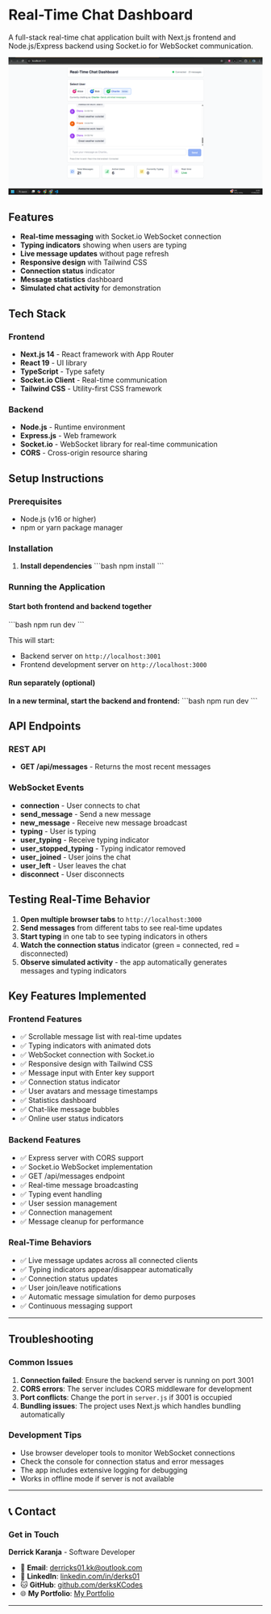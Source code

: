 # Real-Time Chat Dashboard

A full-stack real-time chat application built with Next.js frontend and Node.js/Express backend using Socket.io for WebSocket communication.

![Real-Time Chat Dashboard](./dashboard.png)

## Features

- **Real-time messaging** with Socket.io WebSocket connection
- **Typing indicators** showing when users are typing
- **Live message updates** without page refresh
- **Responsive design** with Tailwind CSS
- **Connection status** indicator
- **Message statistics** dashboard
- **Simulated chat activity** for demonstration

## Tech Stack

### Frontend
- **Next.js 14** - React framework with App Router
- **React 19** - UI library
- **TypeScript** - Type safety
- **Socket.io Client** - Real-time communication
- **Tailwind CSS** - Utility-first CSS framework

### Backend
- **Node.js** - Runtime environment
- **Express.js** - Web framework
- **Socket.io** - WebSocket library for real-time communication
- **CORS** - Cross-origin resource sharing

## Setup Instructions

### Prerequisites
- Node.js (v16 or higher)
- npm or yarn package manager

### Installation

1. **Install dependencies**
   \`\`\`bash
   npm install
   \`\`\`

### Running the Application

#### Start both frontend and backend together
\`\`\`bash
npm run dev
\`\`\`

This will start:
- Backend server on `http://localhost:3001`
- Frontend development server on `http://localhost:3000`

#### Run separately (optional)

**In a new terminal, start the backend and frontend:**
\`\`\`bash
npm run dev
\`\`\`

## API Endpoints

### REST API
- **GET /api/messages** - Returns the most recent messages

### WebSocket Events
- **connection** - User connects to chat
- **send_message** - Send a new message
- **new_message** - Receive new message broadcast
- **typing** - User is typing
- **user_typing** - Receive typing indicator
- **user_stopped_typing** - Typing indicator removed
- **user_joined** - User joins the chat
- **user_left** - User leaves the chat
- **disconnect** - User disconnects

## Testing Real-Time Behavior

1. **Open multiple browser tabs** to `http://localhost:3000`
2. **Send messages** from different tabs to see real-time updates
3. **Start typing** in one tab to see typing indicators in others
4. **Watch the connection status** indicator (green = connected, red = disconnected)
5. **Observe simulated activity** - the app automatically generates messages and typing indicators

## Key Features Implemented

### Frontend Features
- ✅ Scrollable message list with real-time updates
- ✅ Typing indicators with animated dots
- ✅ WebSocket connection with Socket.io
- ✅ Responsive design with Tailwind CSS
- ✅ Message input with Enter key support
- ✅ Connection status indicator
- ✅ User avatars and message timestamps
- ✅ Statistics dashboard
- ✅ Chat-like message bubbles
- ✅ Online user status indicators

### Backend Features
- ✅ Express server with CORS support
- ✅ Socket.io WebSocket implementation
- ✅ GET /api/messages endpoint
- ✅ Real-time message broadcasting
- ✅ Typing event handling
- ✅ User session management
- ✅ Connection management
- ✅ Message cleanup for performance

### Real-Time Behaviors
- ✅ Live message updates across all connected clients
- ✅ Typing indicators appear/disappear automatically
- ✅ Connection status updates
- ✅ User join/leave notifications
- ✅ Automatic message simulation for demo purposes
- ✅ Continuous messaging support

---

## Troubleshooting

### Common Issues

1. **Connection failed**: Ensure the backend server is running on port 3001
2. **CORS errors**: The server includes CORS middleware for development
3. **Port conflicts**: Change the port in `server.js` if 3001 is occupied
4. **Bundling issues**: The project uses Next.js which handles bundling automatically

### Development Tips
- Use browser developer tools to monitor WebSocket connections
- Check the console for connection status and error messages
- The app includes extensive logging for debugging
- Works in offline mode if server is not available

---

## 📞 Contact

### Get in Touch

**Derrick Karanja** - Software Developer

- 📧 **Email**: [derricks01.kk@outlook.com](mailto:derricks01.kk@outlook.com)
- 💼 **LinkedIn**: [linkedin.com/in/derks01](https://linkedin.com/in/derks01)
- 🐱 **GitHub**: [github.com/derksKCodes](https://github.com/derksKCodes)
- 🌐 **My Portfolio**: [My Portfolio](https://derrickportfolioweb.vercel.app/)

---